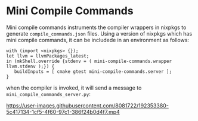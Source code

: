 # Mini Compile Commands

Mini compile commands instruments the compiler wrappers in nixpkgs to generate `compile_commands.json` files. Using a version of nixpkgs which has mini compile commands, it can be includede in an environment as follows:

```
with (import <nixpkgs> {});
let llvm = llvmPackages_latest;
in (mkShell.override {stdenv = ( mini-compile-commands.wrapper llvm.stdenv );}) {
   buildInputs = [ cmake gtest mini-compile-commands.server ];
}
```
when the compiler is invoked, it will send a message to `mini_compile_commands_server.py`:

https://user-images.githubusercontent.com/8081722/192353380-5c417134-1cf5-4f60-97c1-386f24b0d4f7.mp4



